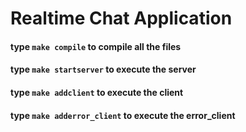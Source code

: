 # Realtime Chat Application

#### type ```make compile``` to compile all the files 

#### type ```make startserver``` to execute the server

#### type ```make addclient``` to execute the client

#### type ```make adderror_client``` to execute the error_client

